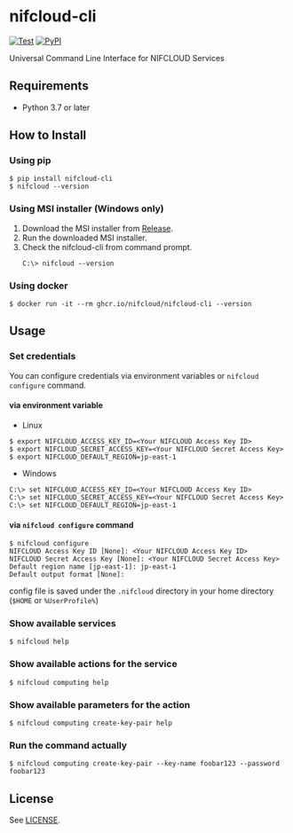 # nifcloud-cli

[![Test](https://github.com/nifcloud/nifcloud-cli/workflows/Test/badge.svg)](https://github.com/nifcloud/nifcloud-cli/actions?query=workflow%3ATest)
[![PyPI](https://badge.fury.io/py/nifcloud-cli.svg)](https://pypi.org/project/nifcloud-cli)

Universal Command Line Interface for NIFCLOUD Services 

## Requirements

* Python 3.7 or later

## How to Install

### Using pip

```
$ pip install nifcloud-cli
$ nifcloud --version
```

### Using MSI installer (Windows only)

1. Download the MSI installer from [Release](https://github.com/nifcloud/nifcloud-cli/releases).
1. Run the downloaded MSI installer.
1. Check the nifcloud-cli from command prompt.
    ```
    C:\> nifcloud --version
    ```

### Using docker

```
$ docker run -it --rm ghcr.io/nifcloud/nifcloud-cli --version
```

## Usage

### Set credentials

You can configure credentials via environment variables or `nifcloud configure` command.

#### via environment variable

- Linux

```
$ export NIFCLOUD_ACCESS_KEY_ID=<Your NIFCLOUD Access Key ID>
$ export NIFCLOUD_SECRET_ACCESS_KEY=<Your NIFCLOUD Secret Access Key>
$ export NIFCLOUD_DEFAULT_REGION=jp-east-1
```

- Windows

```
C:\> set NIFCLOUD_ACCESS_KEY_ID=<Your NIFCLOUD Access Key ID>
C:\> set NIFCLOUD_SECRET_ACCESS_KEY=<Your NIFCLOUD Secret Access Key>
C:\> set NIFCLOUD_DEFAULT_REGION=jp-east-1
```

#### via `nifcloud configure` command

```
$ nifcloud configure
NIFCLOUD Access Key ID [None]: <Your NIFCLOUD Access Key ID>
NIFCLOUD Secret Access Key [None]: <Your NIFCLOUD Secret Access Key>
Default region name [jp-east-1]: jp-east-1
Default output format [None]:
```

config file is saved under the `.nifcloud` directory in your home directory (`$HOME` or `%UserProfile%`)

### Show available services

```
$ nifcloud help
```

### Show available actions for the service

```
$ nifcloud computing help
```

### Show available parameters for the action

```
$ nifcloud computing create-key-pair help
```

### Run the command actually

```
$ nifcloud computing create-key-pair --key-name foobar123 --password foobar123 
```

## License

See [LICENSE](LICENSE).

